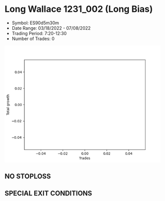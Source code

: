 # Long Wallace 1231_002 (Long Bias)
- Symbol: ES90d5m30m
- Date Range: 03/18/2022 - 07/08/2022
- Trading Period: 7:20-12:30
- Number of Trades: 0

![Plot](LongWallace1231_002ES90d5m30m(LongBias).png)
## NO STOPLOSS









## SPECIAL EXIT CONDITIONS 
